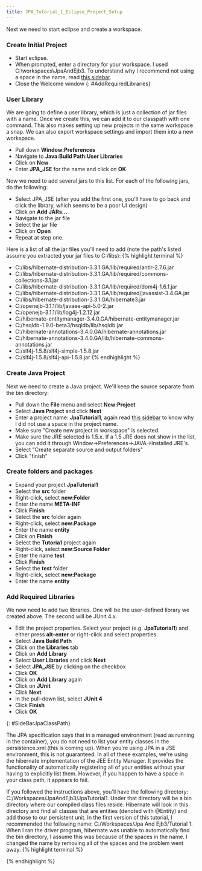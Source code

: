 ```yaml
---
title: JPA_Tutorial_1_Eclipse_Project_Setup
---
```

Next we need to start eclipse and create a workspace.

### Create Initial Project
* Start eclipse.
* When prompted, enter a directory for your workspace. I used C:\workspaces\JpaAndEjb3. To understand why I recommend not using a space in the name, read [this sidebar](JPA_Tutorial_1_Getting_Started#SideBarJpaClassPath).
* Close the Welcome window
{: #AddRequiredLibraries}
### User Library
We are going to define a user library, which is just a collection of jar files with a name. Once we create this, we can add it to our classpath with one command. This also makes setting up new projects in the same workspace a snap. We can also export workspace settings and import them into a new workspace.
* Pull down **Window:Preferences**
* Navigate to **Java:Build Path:User Libraries**
* Click on **New**
* Enter **JPA_JSE** for the name and click on **OK**

Now we need to add several jars to this list. For each of the following jars, do the following:
* Select JPA_JSE (after you add the first one, you'll have to go back and click the library, which seems to be a poor UI design)
* Click on **Add JARs...**
* Navigate to the jar file
* Select the jar file
* Click on **Open**
* Repeat at step one.

Here is a list of all the jar files you'll need to add (note the path's listed assume you extracted your jar files to C:/libs):
{% highlight terminal %}
* C:/libs/hibernate-distribution-3.3.1.GA/lib/required/antlr-2.7.6.jar
* C:/libs/hibernate-distribution-3.3.1.GA/lib/required/commons-collections-3.1.jar
* C:/libs/hibernate-distribution-3.3.1.GA/lib/required/dom4j-1.6.1.jar
* C:/libs/hibernate-distribution-3.3.1.GA/lib/required/javassist-3.4.GA.jar
* C:/libs/hibernate-distribution-3.3.1.GA/hibernate3.jar
* C:/openejb-3.1.1/lib/javaee-api-5.0-2.jar
* C:/openejb-3.1.1/lib/log4j-1.2.12.jar
* C:/hibernate-entitymanager-3.4.0.GA/hibernate-entitymanager.jar
* C:/hsqldb-1.9.0-beta3/hsqldb/lib/hsqldb.jar
* C:/hibernate-annotations-3.4.0.GA/hibernate-annotations.jar
* C:/hibernate-annotations-3.4.0.GA/lib/hibernate-commons-annotations.jar
* C:/slf4j-1.5.8/slf4j-simple-1.5.8.jar
* C:/slf4j-1.5.8/slf4j-api-1.5.8.jar
{% endhighlight %}

### Create Java Project
Next we need to create a Java project. We'll keep the source separate from the bin directory:
* Pull down the **File** menu and select **New:Project**
* Select **Java Project** and click **Next**
* Enter a project name: **JpaTutorial1**, again read [this sidebar](JPA_Tutorial_1_Getting_Started#SideBarJpaClassPath) to know why I did not use a space in the project name.
* Make sure "Create new project in workspace" is selected.
* Make sure the JRE selected is 1.5.x.   If a 1.5 JRE does not show in the list, you can add it through Window->Preferences->JAVA->Installed JRE's.
* Select "Create separate source and output folders"
* Click "finish"

### Create folders and packages
* Expand your project **JpaTutorial1**
* Select the **src** folder
* Right-click, select **new:Folder**
* Enter the name **META-INF**
* Click **Finish**
* Select the **src** folder again
* Right-click, select **new:Package**
* Enter the name **entity**
* Click on **Finish**
* Select the **Tutoria1** project again
* Right-click, select **new:Source Folder**
* Enter the name **test**
* Click **Finish**
* Select the **test** folder
* Right-click, select **new:Package**
* Enter the name **entity**

### Add Required Libraries
We now need to add two libraries. One will be the user-defined library we created above. The second will be JUnit 4.x.

* Edit the project properties. Select your project (e.g. **JpaTutorial1**) and either press **alt-enter** or right-click and select properties.
* Select **Java Build Path**
* Click on the **Libraries** tab
* Click on **Add Library**
* Select **User Libraries** and click **Next**
* Select **JPA_JSE** by clicking on the checkbox
* Click **OK**
* Click on **Add Library** again
* Click on **JUnit**
* Click **Next**
* In the pull-down list, select **JUnit 4**
* Click **Finish**
* Click **OK**

{: #SideBarJpaClassPath}
<aside>
The JPA specification says that in a managed environment (read as running in the container), you do not need to list your entity classes in the persistence.xml (this is coming up). When you're using JPA in a JSE environment, this is not guaranteed. In all of these examples, we're using the hibernate implementation of the JEE Entity Manager. It provides the functionality of automatically registering all of your entities without your having to explicitly list them. However, if you happen to have a space in your class path, it appears to fail.

If you followed the instructions above, you'll have the following directory: C:/Workspaces/JpaAndEjb3/JpaTutorial1. Under that directory will be a bin directory where our compiled class files reside. Hibernate will look in this directory and find all classes that are entities (denoted with @Entity) and add those to our persistent unit. In the first version of this tutorial, I recommended the following name: C:/Workspaces/Jpa And Ejb3/Tutorial 1. When I ran the driver program, hibernate was unable to automatically find the bin directory, I assume this was because of the spaces in the name. I changed the name by removing all of the spaces and the problem went away.
{% highlight terminal %}
   
{% endhighlight %}
</aside>
